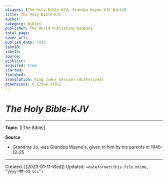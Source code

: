 ```yaml
---
aliases: [The Holy Bible-KJV, Grandpa Wayne KJV Bible]
title: The Holy Bible-KJV
author: 
category: Bibles
publisher: The World Publishing Company
total_page: 
cover_url: 
publish_date: 1913
isbn10: 
isbn13: 
source: 
wishlist:
acquired: true
started: 
finished: 
translation: King James Version (Authorized)
dimensions: 6.125x8.375x2
---
```

# *The Holy Bible-KJV*

--- 
**Topic**: [[The Bible]]

**Source**
- Grandma Jo, was Grandpa Wayne's, given to him by his parents in 1945-12-25

---
Created: [[2023-01-11-Wed]]
Updated: `=dateformat(this.file.mtime, "yyyy-MM-dd-ccc")`
